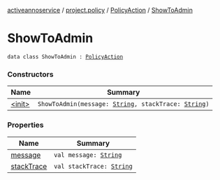 [activeannoservice](../../../index.md) / [project.policy](../../index.md) / [PolicyAction](../index.md) / [ShowToAdmin](./index.md)

# ShowToAdmin

`data class ShowToAdmin : `[`PolicyAction`](../index.md)

### Constructors

| Name | Summary |
|---|---|
| [&lt;init&gt;](-init-.md) | `ShowToAdmin(message: `[`String`](https://kotlinlang.org/api/latest/jvm/stdlib/kotlin/-string/index.html)`, stackTrace: `[`String`](https://kotlinlang.org/api/latest/jvm/stdlib/kotlin/-string/index.html)`)` |

### Properties

| Name | Summary |
|---|---|
| [message](message.md) | `val message: `[`String`](https://kotlinlang.org/api/latest/jvm/stdlib/kotlin/-string/index.html) |
| [stackTrace](stack-trace.md) | `val stackTrace: `[`String`](https://kotlinlang.org/api/latest/jvm/stdlib/kotlin/-string/index.html) |
